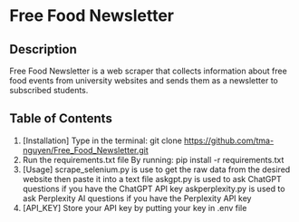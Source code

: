 # Free Food Newsletter
## Description
Free Food Newsletter is a web scraper that collects information about free food events from university websites and sends them as a newsletter to subscribed students.

## Table of Contents
1. [Installation]
   Type in the terminal:
   git clone https://github.com/tma-nguyen/Free_Food_Newsletter.git
2. Run the requirements.txt file
   By running: pip install -r requirements.txt
3. [Usage]
   scrape_selenium.py is use to get the raw data from the desired website then paste it into a text file
   askgpt.py is used to ask ChatGPT questions if you have the ChatGPT API key
   askperplexity.py is used to ask Perplexity AI questions if you have the Perplexity API key
4. [API_KEY]
   Store your API key by putting your key in .env file
